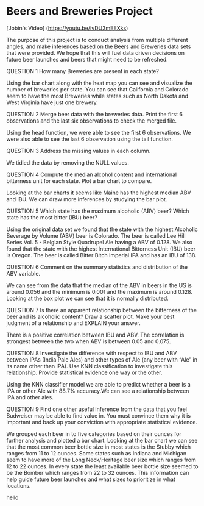# Beers and Breweries Project

[Jobin's Video] (https://youtu.be/IvDU3mEEXks)

The purpose of this project is to conduct analysis from multiple different angles, and make inferences based on  the  Beers and Breweries data sets that were provided.  We hope that this will fuel data driven decisions on future beer launches and beers that might need to be refreshed.

QUESTION 1
How many Breweries are present in each state?

Using the bar chart along with the heat map you can see and visualize the number of breweries per state. You can see that California and Colorado seem to have the most Breweries while states such as North Dakota and West Virginia have just one brewery.


QUESTION 2
Merge beer data with the breweries data. 
Print the first 6 observations and the last six observations to check the merged file.

Using the head function, we were able to see the first 6 observations. We were also able to see the last 6 observation using the tail function.



QUESTION 3
Address the missing values in each column.

We tidied the data by removing the NULL values.


QUESTION 4
Compute the median alcohol content and international bitterness unit for each state.
Plot a bar chart to compare.

Looking at the bar charts it seems like Maine has the highest median ABV and IBU. We can draw more inferences by studying the bar plot. 



QUESTION 5
Which state has the maximum alcoholic (ABV) beer? Which state has the most bitter (IBU) beer?

Using the original data set we found that the state with the highest Alcoholic Beverage by Volume (ABV) beer is Colorado.
The beer is called Lee Hill Series Vol. 5 - Belgian Style Quadrupel Ale having a ABV of 0.128.
We also found that the state with the highest International Bitterness Unit (IBU) beer is Oregon.
The beer is called Bitter Bitch Imperial IPA and has an IBU of 138.



QUESTION 6
Comment on the summary statistics and distribution of the ABV variable.

We can see from the data that the median of the ABV in beers in the US is around 0.056 and the  minimum is 0.001 and the maximum is around 0.128. Looking at the box plot we can see that it is normally distributed.


QUESTION 7
Is there an apparent relationship between the bitterness of the beer and its alcoholic content? Draw a scatter plot.  Make your best judgment of a relationship and EXPLAIN your answer.

There is a positive correlation between IBU and ABV. The correlation is strongest between the two when ABV is between 0.05 and 0.075. 


QUESTION 8
Investigate the difference with respect to IBU and ABV between IPAs (India Pale Ales) and other types of Ale (any beer with “Ale” in its name other than IPA). Use KNN classification to investigate this relationship. Provide statistical evidence one way or the other. 

Using the KNN classifier model we are able to predict whether a beer is a IPA or other Ale with 88.7% accuracy.We can see a relationship between IPA and other ales.




QUESTION 9
Find one other useful inference from the data that you feel Budweiser may be able to find value in.  You must convince them why it is important and back up your conviction with appropriate statistical evidence.

We grouped each beer in to five categories based on their ounces for further analysis and plotted a bar chart. Looking at the bar chart we can see that the most common beer bottle size in most states is the Stubby which ranges from 11 to 12 ounces. Some states such as Indiana and Michigan seem to have more of the Long Neck/Heritage beer size which ranges from 12 to 22 ounces. In every state the least available beer bottle size seemed to be the Bomber which ranges from 22 to 32 ounces. This information can help guide future beer launches and what sizes to prioritize in what locations.


hello

